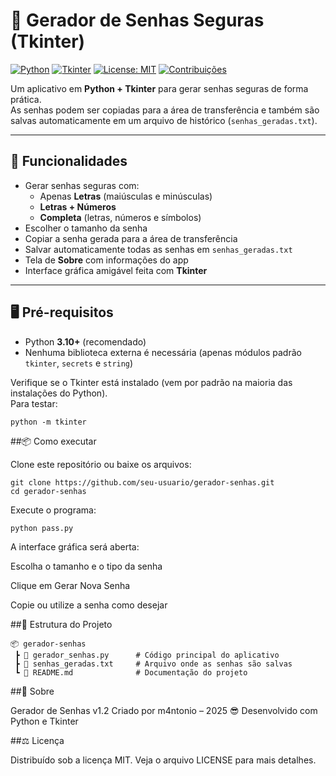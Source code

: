 # 🔐 Gerador de Senhas Seguras (Tkinter)

[![Python](https://img.shields.io/badge/Python-3.10+-blue.svg)](https://www.python.org/) 
[![Tkinter](https://img.shields.io/badge/GUI-Tkinter-green.svg)](https://docs.python.org/3/library/tkinter.html) 
[![License: MIT](https://img.shields.io/badge/License-MIT-yellow.svg)](LICENSE)
[![Contribuições](https://img.shields.io/badge/Contribuições-Bem--vindas-orange.svg)](https://github.com/m4ntonio/PassGenerator/issues)

Um aplicativo em **Python + Tkinter** para gerar senhas seguras de forma prática.  
As senhas podem ser copiadas para a área de transferência e também são salvas automaticamente em um arquivo de histórico (`senhas_geradas.txt`).

---

## 🚀 Funcionalidades
- Gerar senhas seguras com:
  - Apenas **Letras** (maiúsculas e minúsculas)
  - **Letras + Números**
  - **Completa** (letras, números e símbolos)
- Escolher o tamanho da senha
- Copiar a senha gerada para a área de transferência
- Salvar automaticamente todas as senhas em `senhas_geradas.txt`
- Tela de **Sobre** com informações do app
- Interface gráfica amigável feita com **Tkinter**

---

## 🖥️ Pré-requisitos

- Python **3.10+** (recomendado)
- Nenhuma biblioteca externa é necessária (apenas módulos padrão `tkinter`, `secrets` e `string`)

Verifique se o Tkinter está instalado (vem por padrão na maioria das instalações do Python).  
Para testar:

```
python -m tkinter
```

##📦 Como executar

Clone este repositório ou baixe os arquivos:

```
git clone https://github.com/seu-usuario/gerador-senhas.git
cd gerador-senhas
```

Execute o programa:

```
python pass.py
```

A interface gráfica será aberta:

Escolha o tamanho e o tipo da senha

Clique em Gerar Nova Senha

Copie ou utilize a senha como desejar


##📂 Estrutura do Projeto

```
📦 gerador-senhas
 ┣ 📜 gerador_senhas.py      # Código principal do aplicativo
 ┣ 📜 senhas_geradas.txt     # Arquivo onde as senhas são salvas
 ┗ 📜 README.md              # Documentação do projeto
```

##📖 Sobre

Gerador de Senhas v1.2
Criado por m4ntonio – 2025 😎
Desenvolvido com Python e Tkinter

##⚖️ Licença

Distribuído sob a licença MIT. Veja o arquivo LICENSE para mais detalhes.
